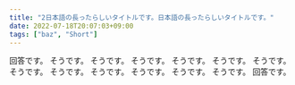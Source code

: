 ```yaml
---
title: "2日本語の長ったらしいタイトルです。日本語の長ったらしいタイトルです。"
date: 2022-07-18T20:07:03+09:00
tags: ["baz", "Short"]
---
```


回答です。
そうです。
そうです。
そうです。
そうです。
そうです。
そうです。
そうです。
そうです。
そうです。
そうです。
そうです。
そうです。
回答です。
